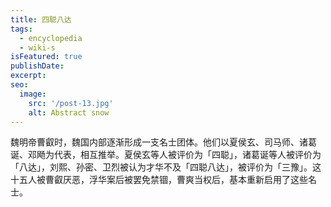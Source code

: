 ```yaml
---
title: 四聪八达
tags:
  - encyclopedia
  - wiki-s
isFeatured: true
publishDate: 
excerpt: 
seo:
  image:
    src: '/post-13.jpg'
    alt: Abstract snow
---
```


魏明帝曹叡时，魏国内部逐渐形成一支名士团体。他们以夏侯玄、司马师、诸葛诞、邓飏为代表，相互推举。夏侯玄等人被评价为「四聪」，诸葛诞等人被评价为「八达」，刘熙、孙密、卫烈被认为才华不及「四聪八达」，被评价为「三豫」。这十五人被曹叡厌恶，浮华案后被罢免禁锢，曹爽当权后，基本重新启用了这些名士。
